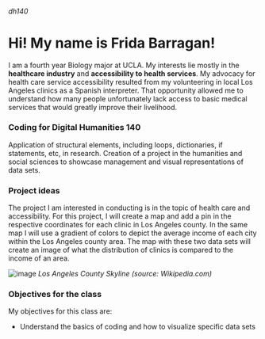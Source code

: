 ###### dh140
# Hi! My name is Frida Barragan!
I am a fourth year Biology major at UCLA. My interests lie mostly in the **healthcare industry** and **accessibility to health services**. My advocacy for health care service accessibility resulted from my volunteering in local Los Angeles clinics as a Spanish interpreter. That opportunity allowed me to understand how many people unfortunately lack access to basic medical services that would greatly improve their livelihood. 

### Coding for Digital Humanities 140 
Application of structural elements, including loops, dictionaries, if statements, etc, in research. Creation of a project in the humanities and social sciences to showcase management and visual representations of data sets.

### Project ideas
The project I am interested in conducting is in the topic of health care and accessibility. For this project, I will create a map and add a pin in the respective coordinates for each clinic in Los Angeles county. In the same map I will use a gradient of colors to depict the average income of each city within the Los Angeles county area. The map with these two data sets will create an image of what the distribution of clinics is compared to the income of an area. 

![image](https://upload.wikimedia.org/wikipedia/commons/3/32/20190616154621%21Echo_Park_Lake_with_Downtown_Los_Angeles_Skyline.jpg)
_Los Angeles County Skyline (source: Wikipedia.com)_

### Objectives for the class
My objectives for this class are:
* Understand the basics of coding and how to visualize specific data sets
